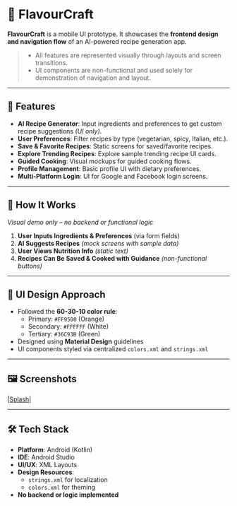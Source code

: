 # 🍳 FlavourCraft

**FlavourCraft** is a mobile UI prototype. It showcases the **frontend design and navigation flow** of an AI-powered recipe generation app.

> - All features are represented visually through layouts and screen transitions.
> - UI components are non-functional and used solely for demonstration of navigation and layout.

---

## 📱 Features

- **AI Recipe Generator**: Input ingredients and preferences to get custom recipe suggestions *(UI only)*.
- **User Preferences**: Filter recipes by type (vegetarian, spicy, Italian, etc.).
- **Save & Favorite Recipes**: Static screens for saved/favorite recipes.
- **Explore Trending Recipes**: Explore sample trending recipe UI cards.
- **Guided Cooking**: Visual mockups for guided cooking flows.
- **Profile Management**: Basic profile UI with dietary preferences.
- **Multi-Platform Login**: UI for Google and Facebook login screens.

---

## 🧠 How It Works

*Visual demo only – no backend or functional logic*

1. **User Inputs Ingredients & Preferences** (via form fields)
2. **AI Suggests Recipes** *(mock screens with sample data)*
3. **User Views Nutrition Info** *(static text)*
4. **Recipes Can Be Saved & Cooked with Guidance** *(non-functional buttons)*

---

## 🌈 UI Design Approach

- Followed the **60-30-10 color rule**:
  - Primary: `#FF9500` (Orange)
  - Secondary: `#FFFFFF` (White)
  - Tertiary: `#36C93B` (Green)
- Designed using **Material Design** guidelines
- UI components styled via centralized `colors.xml` and `strings.xml`

---

## 🖼️ Screenshots

|[Splash](assets/)|

---

## 🛠 Tech Stack

- **Platform**: Android (Kotlin)
- **IDE**: Android Studio
- **UI/UX**: XML Layouts
- **Design Resources**:
  - `strings.xml` for localization
  - `colors.xml` for theming
- **No backend or logic implemented**
